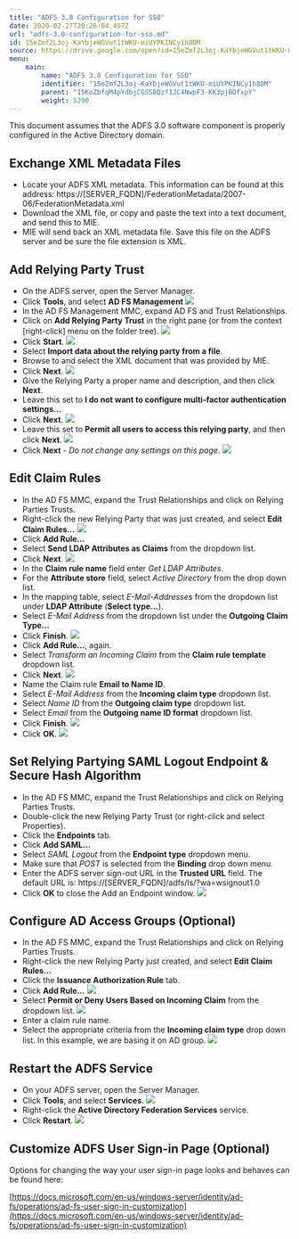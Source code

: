 ```yaml
---
title: "ADFS 3.0 Configuration for SSO"
date: 2020-02-27T20:26:04.497Z
url: "adfs-3.0-configuration-for-sso.md"
id: 15eZmf2L3oj-KaYbjeWGVut1tWKU-miUYPKINCy1h8DM
source: https://drive.google.com/open?id=15eZmf2L3oj-KaYbjeWGVut1tWKU-miUYPKINCy1h8DM
menu:
    main:
        name: "ADFS 3.0 Configuration for SSO"
        identifier: "15eZmf2L3oj-KaYbjeWGVut1tWKU-miUYPKINCy1h8DM"
        parent: "15KoZbfqM4pYdbjCGSSBQzf1JC4NwpF3-KK3pjBDfxpY"
        weight: 5290
---
```

This document assumes that the ADFS 3.0 software component is properly configured in the Active Directory domain.

## Exchange XML Metadata Files

* Locate your ADFS XML metadata. This information can be found at this address: https://[SERVER_FQDN]/FederationMetadata/2007-06/FederationMetadata.xml
* Download the XML file, or copy and paste the text into a text document, and send this to MIE.
* MIE will send back an XML metadata file. Save this file on the ADFS server and be sure the file extension is XML.

## Add Relying Party Trust

* On the ADFS server, open the Server Manager.
* Click <strong>Tools</strong>, and select <strong>AD FS Management</strong>    ![](external_files/f99a449cdd1c425dd95fa3c9bcb69249.png)   
* In the AD FS Management MMC, expand AD FS and Trust Relationships.
* Click on <strong>Add Relying Party Trust</strong> in the right pane (or from the context [right-click] menu on the folder tree).    ![](external_files/d7005885edd6e527c6bef405ee7e8de9.png)   
* Click <strong>Start</strong>.    ![](external_files/a8a1e987da60c91a6827e736a344f9f5.png)   
* Select <strong>Import data about the relying party from a file</strong>.
* Browse to and select the XML document that was provided by MIE.
* Click <strong>Next</strong>.    ![](external_files/8bdd0d06963d2481368de893a771eaa3.png)   
* Give the Relying Party a proper name and description, and then click <strong>Next</strong>.
* Leave this set to <strong>I do not want to configure multi-factor authentication settings…</strong>
* Click <strong>Next</strong>.    ![](external_files/624fd16f7566491559f156a14f9db161.png)   
* Leave this set to <strong>Permit all users to access this relying party</strong>, and then click <strong>Next</strong>.    ![](external_files/5df63162bd11ec588ff74dedc52225bf.png)   
* Click <strong>Next</strong> - <em>Do not change any settings on this page</em>.    ![](external_files/0f4d7ee0ffb75b2ec6f76307a0023e5b.png)

## Edit Claim Rules

* In the AD FS MMC, expand the Trust Relationships and click on Relying Parties Trusts.
* Right-click the new Relying Party that was just created, and select <strong>Edit Claim Rules…</strong>    ![](external_files/02efdfb328382145e791fc2ac2ff7594.png)   
* Click <strong>Add Rule…</strong>
* Select <strong>Send LDAP Attributes as Claims</strong> from the dropdown list.
* Click <strong>Next</strong>.    ![](external_files/3319a9047e1fa91707b9da3a3508fe5a.png)   
* In the <strong>Claim rule name</strong> field enter <em>Get LDAP Attributes</em>.
* For the <strong>Attribute store</strong> field, select <em>Active Directory</em> from the drop down list.
* In the mapping table, select <em>E-Mail-Addresses</em> from the dropdown list under <strong>LDAP Attribute</strong> (<strong>Select type…</strong>).
* Select <em>E-Mail Address</em> from the dropdown list under the <strong>Outgoing Claim Type…</strong>
* Click <strong>Finish</strong>.    ![](external_files/eb1981ae8e3651e4852075bb4f97eb81.png)
* Click <strong>Add Rule…</strong>, again.
* Select <em>Transform an Incoming Claim</em> from the <strong>Claim rule template</strong> dropdown list.
* Click <strong>Next</strong>.    ![](external_files/3604340598687a314c72ba9c74953657.png)   
* Name the Claim rule <strong>Email to Name ID</strong>.
* Select <em>E-Mail Address</em> from the <strong>Incoming claim type</strong> dropdown list.
* Select <em>Name ID</em> from the <strong>Outgoing claim type</strong> dropdown list.
* Select <em>Email</em> from the <strong>Outgoing name ID format</strong> dropdown list.
* Click <strong>Finish</strong>.    ![](external_files/1c61ccae6e01911d9aaee7e1a5b94912.png)   
* Click <strong>OK</strong>.    ![](external_files/65871f7af93d5c7400a18e635a6877a1.png)

## Set Relying Partying SAML Logout Endpoint & Secure Hash Algorithm

* In the AD FS MMC, expand the Trust Relationships and click on Relying Parties Trusts.
* Double-click the new Relying Party Trust (or right-click and select Properties).
* Click the <strong>Endpoints</strong> tab.
* Click <strong>Add SAML…</strong>
* Select <em>SAML Logout</em> from the <strong>Endpoint type</strong> dropdown menu.
* Make sure that <em>POST</em> is selected from the <strong>Binding</strong> drop down menu.
* Enter the ADFS server sign-out URL in the <strong>Trusted URL</strong> field. The default URL is: https://[SERVER_FQDN]/adfs/ls/?wa=wsignout1.0
* Click <strong>OK</strong> to close the Add an Endpoint window.    ![](external_files/b1e5081bbe360787259776ec72beb177.png)



## Configure AD Access Groups (Optional)

* In the AD FS MMC, expand the Trust Relationships and click on Relying Parties Trusts.
* Right-click the new Relying Party just created, and select <strong>Edit Claim Rules…</strong>
* Click the <strong>Issuance Authorization Rule</strong> tab.
* Click <strong>Add Rule…</strong>    ![](external_files/29f1a72f48a8ef957943203137540c0e.png)   
* Select <strong>Permit or Deny Users Based on Incoming Claim</strong> from the dropdown list.    ![](external_files/54848224a4227be417d71959ebf1eaba.png)   
* Enter a claim rule name.
* Select the appropriate criteria from the <strong>Incoming claim type</strong> drop down list. In this example, we are basing it on AD group.    ![](external_files/2081ce38a5c00c17018e7daa9cfb1f6f.png)

## Restart the ADFS Service

* On your ADFS server, open the Server Manager.
* Click <strong>Tools</strong>, and select <strong>Services</strong>.    ![](external_files/c5c26b1a4961a570cc022d9d6e37d8e5.png)   
* Right-click the <strong>Active Directory Federation Services</strong> service.
* Click <strong>Restart</strong>.    ![](external_files/e414ada7eda97189c71eba03df2cf0da.png)

## Customize ADFS User Sign-in Page (Optional)

Options for changing the way your user sign-in page looks and behaves can be found here:

[https://docs.microsoft.com/en-us/windows-server/identity/ad-fs/operations/ad-fs-user-sign-in-customization](https://docs.microsoft.com/en-us/windows-server/identity/ad-fs/operations/ad-fs-user-sign-in-customization)

